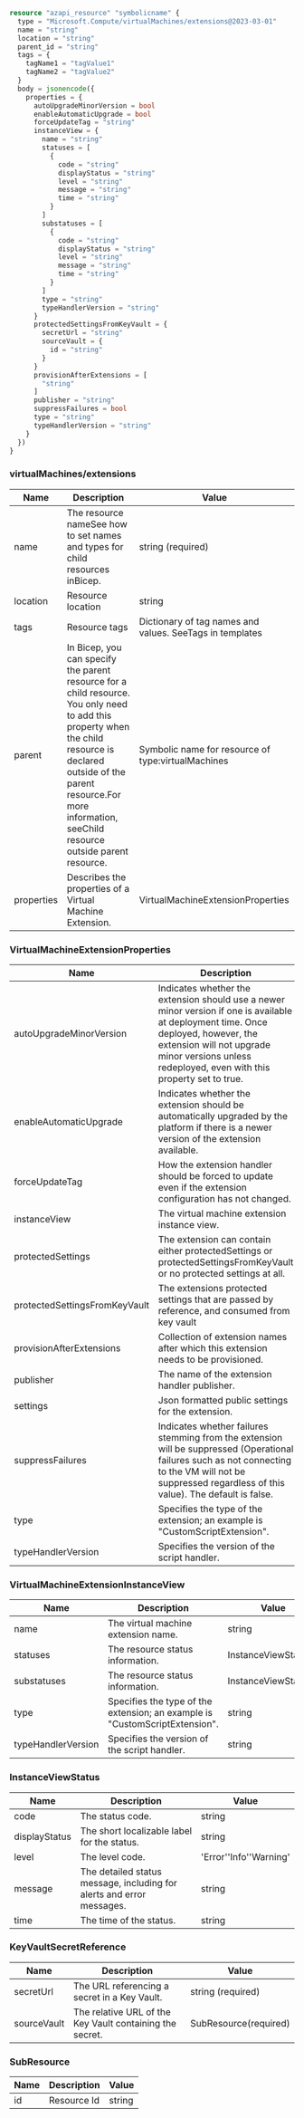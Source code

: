 ```terraform
resource "azapi_resource" "symbolicname" {
  type = "Microsoft.Compute/virtualMachines/extensions@2023-03-01"
  name = "string"
  location = "string"
  parent_id = "string"
  tags = {
    tagName1 = "tagValue1"
    tagName2 = "tagValue2"
  }
  body = jsonencode({
    properties = {
      autoUpgradeMinorVersion = bool
      enableAutomaticUpgrade = bool
      forceUpdateTag = "string"
      instanceView = {
        name = "string"
        statuses = [
          {
            code = "string"
            displayStatus = "string"
            level = "string"
            message = "string"
            time = "string"
          }
        ]
        substatuses = [
          {
            code = "string"
            displayStatus = "string"
            level = "string"
            message = "string"
            time = "string"
          }
        ]
        type = "string"
        typeHandlerVersion = "string"
      }
      protectedSettingsFromKeyVault = {
        secretUrl = "string"
        sourceVault = {
          id = "string"
        }
      }
      provisionAfterExtensions = [
        "string"
      ]
      publisher = "string"
      suppressFailures = bool
      type = "string"
      typeHandlerVersion = "string"
    }
  })
}

```

### virtualMachines/extensions

| Name | Description | Value |
|-|-|-|
| name | The resource nameSee how to set names and types for child resources inBicep. | string (required) |
| location | Resource location | string |
| tags | Resource tags | Dictionary of tag names and values. SeeTags in templates |
| parent | In Bicep, you can specify the parent resource for a child resource. You only need to add this property when the child resource is declared outside of the parent resource.For more information, seeChild resource outside parent resource. | Symbolic name for resource of type:virtualMachines |
| properties | Describes the properties of a Virtual Machine Extension. | VirtualMachineExtensionProperties |


### VirtualMachineExtensionProperties

| Name | Description | Value |
|-|-|-|
| autoUpgradeMinorVersion | Indicates whether the extension should use a newer minor version if one is available at deployment time. Once deployed, however, the extension will not upgrade minor versions unless redeployed, even with this property set to true. | bool |
| enableAutomaticUpgrade | Indicates whether the extension should be automatically upgraded by the platform if there is a newer version of the extension available. | bool |
| forceUpdateTag | How the extension handler should be forced to update even if the extension configuration has not changed. | string |
| instanceView | The virtual machine extension instance view. | VirtualMachineExtensionInstanceView |
| protectedSettings | The extension can contain either protectedSettings or protectedSettingsFromKeyVault or no protected settings at all. | For Bicep, you can use theany()function. |
| protectedSettingsFromKeyVault | The extensions protected settings that are passed by reference, and consumed from key vault | KeyVaultSecretReference |
| provisionAfterExtensions | Collection of extension names after which this extension needs to be provisioned. | string[] |
| publisher | The name of the extension handler publisher. | string |
| settings | Json formatted public settings for the extension. | For Bicep, you can use theany()function. |
| suppressFailures | Indicates whether failures stemming from the extension will be suppressed (Operational failures such as not connecting to the VM will not be suppressed regardless of this value). The default is false. | bool |
| type | Specifies the type of the extension; an example is "CustomScriptExtension". | string |
| typeHandlerVersion | Specifies the version of the script handler. | string |


### VirtualMachineExtensionInstanceView

| Name | Description | Value |
|-|-|-|
| name | The virtual machine extension name. | string |
| statuses | The resource status information. | InstanceViewStatus[] |
| substatuses | The resource status information. | InstanceViewStatus[] |
| type | Specifies the type of the extension; an example is "CustomScriptExtension". | string |
| typeHandlerVersion | Specifies the version of the script handler. | string |


### InstanceViewStatus

| Name | Description | Value |
|-|-|-|
| code | The status code. | string |
| displayStatus | The short localizable label for the status. | string |
| level | The level code. | 'Error''Info''Warning' |
| message | The detailed status message, including for alerts and error messages. | string |
| time | The time of the status. | string |


### KeyVaultSecretReference

| Name | Description | Value |
|-|-|-|
| secretUrl | The URL referencing a secret in a Key Vault. | string (required) |
| sourceVault | The relative URL of the Key Vault containing the secret. | SubResource(required) |


### SubResource

| Name | Description | Value |
|-|-|-|
| id | Resource Id | string |



